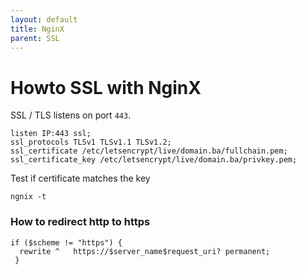 ```yaml
---
layout: default
title: NginX     
parent: SSL
---
```


# Howto SSL with NginX

SSL / TLS listens on port `443`.

````
listen IP:443 ssl;
ssl_protocols TLSv1 TLSv1.1 TLSv1.2;
ssl_certificate /etc/letsencrypt/live/domain.ba/fullchain.pem;
ssl_certificate_key /etc/letsencrypt/live/domain.ba/privkey.pem;
 ````

 Test if certificate matches the key

````
ngnix -t
````

### How to redirect http to https

````
if ($scheme != "https") {
  rewrite ^   https://$server_name$request_uri? permanent;
 }
 ````
